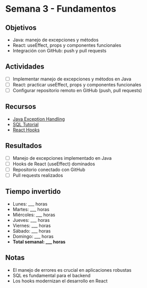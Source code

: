 # Semana 3 - Fundamentos

## Objetivos
- Java: manejo de excepciones y métodos
- React: useEffect, props y componentes funcionales
- Integración con GitHub: push y pull requests

## Actividades
- [ ] Implementar manejo de excepciones y métodos en Java
- [ ] React: practicar useEffect, props y componentes funcionales
- [ ] Configurar repositorio remoto en GitHub (push, pull requests)

## Recursos
- [Java Exception Handling](https://docs.oracle.com/javase/tutorial/essential/exceptions/)
- [SQL Tutorial](https://www.w3schools.com/sql/)
- [React Hooks](https://react.dev/reference/react)

## Resultados
- [ ] Manejo de excepciones implementado en Java
- [ ] Hooks de React (useEffect) dominados
- [ ] Repositorio conectado con GitHub
- [ ] Pull requests realizados

## Tiempo invertido
- Lunes: ___ horas
- Martes: ___ horas
- Miércoles: ___ horas
- Jueves: ___ horas
- Viernes: ___ horas
- Sábado: ___ horas
- Domingo: ___ horas
- **Total semanal: ___ horas**

## Notas
- El manejo de errores es crucial en aplicaciones robustas
- SQL es fundamental para el backend
- Los hooks modernizan el desarrollo en React
